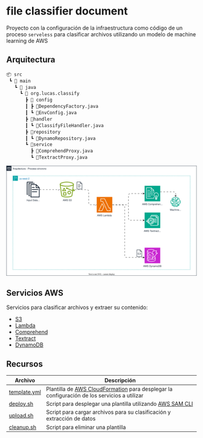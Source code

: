 # file classifier document

Proyecto con la configuración de la infraestructura como código de un proceso `serveless` para clasificar archivos utilizando un modelo de machine learning de AWS

## Arquitectura

```txt
📦 src
 ┗ 📂 main
   ┗ 📂 java
     ┗ 📂 org.lucas.classify
       ┣ 📂 config
       ┃ ┣ 📜DependencyFactory.java
       ┃ ┗ 📜EnvConfig.java
       ┣ 📂handler
       ┃ ┗ 📜ClassifyFileHandler.java
       ┣ 📂repository
       ┃ ┗ 📜DynamoRepository.java
       ┗ 📂service
         ┣ 📜ComprehendProxy.java
         ┗ 📜TextractProxy.java
```

![Function model architecture](./src/main/resources/diagrams/DA-file-process-aws-v1.svg "Diagrama C1")

## Servicios AWS

Servicios para clasificar archivos y extraer su contenido:

* [S3](https://docs.aws.amazon.com/AmazonS3/latest/userguide/Welcome.html)
* [Lambda](https://docs.aws.amazon.com/lambda/latest/dg/getting-started.html)
* [Comprehend](https://docs.aws.amazon.com/comprehend/latest/dg/what-is.html)
* [Textract](https://docs.aws.amazon.com/textract/latest/dg/what-is.html) 
* [DynamoDB](https://docs.aws.amazon.com/amazondynamodb/latest/developerguide/Introduction.html) 

## Recursos

| Archivo | Descripción |
|---------|-------------|
|[template.yml](./template.yml)| Plantilla de [AWS CloudFormation](https://docs.aws.amazon.com/AWSCloudFormation/latest/UserGuide/Welcome.html) para desplegar la configuración de los servicios a utilizar |
|[deploy.sh](./deploy.sh)| Script para desplegar una plantilla utilizando [AWS SAM CLI](https://docs.aws.amazon.com/serverless-application-model/latest/developerguide/using-sam-cli.html) |
|[upload.sh](./upload.sh)| Script para cargar archivos para su clasificación y extracción de datos |
|[cleanup.sh](./cleanup.sh) | Script para eliminar una plantilla |
